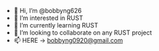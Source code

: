 - 👋 Hi, I’m @bobbyng626
- 👀 I’m interested in RUST
- 🌱 I’m currently learning RUST
- 💞️ I’m looking to collaborate on any RUST project
- 📫 HERE -> bobbyng0920@gmail.com

<!---
bobbyng626/bobbyng626 is a ✨ special ✨ repository because its `README.md` (this file) appears on your GitHub profile.
You can click the Preview link to take a look at your changes.
--->
